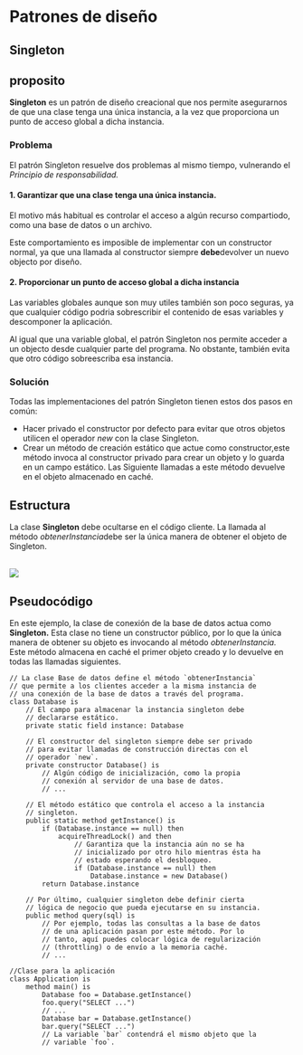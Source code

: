 <h1>Patrones de diseño</h1>

<h2>Singleton</h2>

## proposito

<p><b>Singleton</b> es un patrón de diseño creacional que nos permite asegurarnos de que una clase tenga una única instancia, a la vez que proporciona un punto de acceso global a dicha instancia.</p>

<h3>Problema</h3>

<p>El patrón Singleton resuelve dos problemas al mismo tiempo, vulnerando el <i>Principio de responsabilidad.</i></p>

<h4>1. Garantizar que una clase tenga una única instancia.</h4>

<p>El motivo más habitual es controlar el acceso a algún recurso compartiodo, como una base de datos o un archivo.</p>

<p>Este comportamiento es imposible de implementar con un constructor normal, ya que una llamada al constructor siempre <b>debe</b>devolver un nuevo objecto por diseño.</p>

<h4>2. Proporcionar un punto de acceso global a dicha instancia</h4>

<p>Las variables globales aunque son muy utiles también son poco seguras, ya que cualquier código podria sobrescribir el contenido de esas variables y descomponer la aplicación.</p>

<p>Al igual que una variable global, el patrón Singleton nos permite acceder a un objecto desde cualquier parte del programa. No obstante, también evita que otro código sobreescriba esa instancia.</p>

<h3>Solución</h3>
<p>Todas las implementaciones del patrón Singleton tienen estos dos pasos en común:</p>
<ul>
    <li>Hacer privado el constructor por defecto para evitar que otros objetos utilicen el operador <i>new</i> con la clase Singleton.</li>
    <li>Crear un método de creación estático que actue como constructor,este método invoca al constructor privado para crear un objeto y lo guarda en un campo estático. Las Siguiente llamadas a este método devuelve en el objeto almacenado en caché.</li>
</ul>

## Estructura

<p>La clase <b>Singleton</b> debe ocultarse en el código cliente. La llamada al método <i>obtenerInstancia</i>debe ser la única manera de obtener el objeto de Singleton.</p>
</br>
<img src = "https://refactoring.guru/images/patterns/diagrams/singleton/structure-es-indexed.png">

## Pseudocódigo

<p>En este ejemplo, la clase de conexión de la base de datos actua como <b>Singleton.</b> Esta clase no tiene un constructor público, por lo que la única manera de obtener su objeto es invocando al método <i>obtenerInstancia.</i> Este método almacena en caché el primer objeto creado y lo devuelve en todas las llamadas siguientes.</p>


    // La clase Base de datos define el método `obtenerInstancia`
    // que permite a los clientes acceder a la misma instancia de
    // una conexión de la base de datos a través del programa.
    class Database is
        // El campo para almacenar la instancia singleton debe
        // declararse estático.
        private static field instance: Database

        // El constructor del singleton siempre debe ser privado
        // para evitar llamadas de construcción directas con el
        // operador `new`.
        private constructor Database() is
            // Algún código de inicialización, como la propia
            // conexión al servidor de una base de datos.
            // ...

        // El método estático que controla el acceso a la instancia
        // singleton.
        public static method getInstance() is
            if (Database.instance == null) then
                acquireThreadLock() and then
                    // Garantiza que la instancia aún no se ha
                    // inicializado por otro hilo mientras ésta ha
                    // estado esperando el desbloqueo.
                    if (Database.instance == null) then
                        Database.instance = new Database()
            return Database.instance

        // Por último, cualquier singleton debe definir cierta
        // lógica de negocio que pueda ejecutarse en su instancia.
        public method query(sql) is
            // Por ejemplo, todas las consultas a la base de datos
            // de una aplicación pasan por este método. Por lo
            // tanto, aquí puedes colocar lógica de regularización
            // (throttling) o de envío a la memoria caché.
            // ...

    //Clase para la aplicación
    class Application is
        method main() is
            Database foo = Database.getInstance()
            foo.query("SELECT ...")
            // ...
            Database bar = Database.getInstance()
            bar.query("SELECT ...")
            // La variable `bar` contendrá el mismo objeto que la
            // variable `foo`.
  




